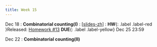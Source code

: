 ```yaml
---
title: Week 15
---
```


Dec 18
: **Combinatorial counting(I)**
  :  \[[slides-zh](https://basics.sjtu.edu.cn/~yangqizhe/pdf/dm2023w/slides/DMLec12-handout-zh.pdf)\]
:  **HW**{: .label .label-red }Released: [Homework #13](https://basics.sjtu.edu.cn/~yangqizhe/pdf/dm2023w/homework/DM-hw13.pdf)  **DUE**{: .label .label-yellow} Dec 25  23:59

Dec 22
: **Combinatorial counting(II)**


  

